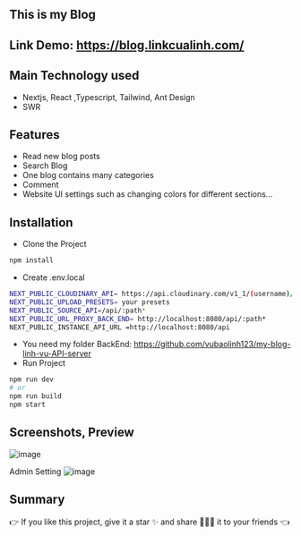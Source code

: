 ## This is my Blog

## Link Demo: https://blog.linkcualinh.com/

## Main Technology used
- Nextjs, React ,Typescript, Tailwind, Ant Design
- SWR
## Features
- Read new blog posts
- Search Blog
- One blog contains many categories
- Comment
- Website UI settings such as changing colors for different sections...
## Installation
- Clone the Project
```bash
npm install
```
- Create .env.local
```bash
NEXT_PUBLIC_CLOUDINARY_API= https://api.cloudinary.com/v1_1/(username)/image/upload
NEXT_PUBLIC_UPLOAD_PRESETS= your presets
NEXT_PUBLIC_SOURCE_API=/api/:path*
NEXT_PUBLIC_URL_PROXY_BACK_END= http://localhost:8080/api/:path*
NEXT_PUBLIC_INSTANCE_API_URL =http://localhost:8080/api
```
- You need my folder BackEnd:  https://github.com/vubaolinh123/my-blog-linh-vu-API-server
- Run Project
```bash
npm run dev
# or
npm run build
npm start
```
## Screenshots, Preview

![image](https://user-images.githubusercontent.com/73287503/208179133-10d4f66f-151a-4c0b-bc60-cee42ff32d99.png)

Admin Setting 
![image](https://user-images.githubusercontent.com/73287503/208180756-3092f748-a2ec-4594-8b2f-ab8b53b89cad.png)

## Summary
👉 If you like this project, give it a star ✨ and share 👨🏻‍💻 it to your friends 👈

